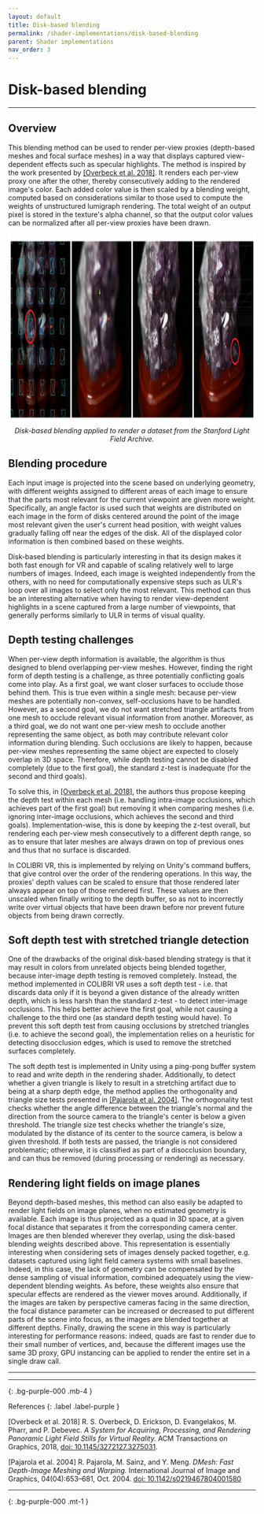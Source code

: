 ```yaml
---
layout: default
title: Disk-based blending
permalink: /shader-implementations/disk-based-blending
parent: Shader implementations
nav_order: 3
---
```


# Disk-based blending

* * *

## Overview

This blending method can be used to render per-view proxies (depth-based meshes and focal surface meshes) in a way that displays captured view-dependent effects such as specular highlights. The method is inspired by the work presented by <a href="#overbeck2018">[Overbeck et al. 2018]</a>. It renders each per-view proxy one after the other, thereby consecutively adding to the rendered image's color. Each added color value is then scaled by a blending weight, computed based on considerations similar to those used to compute the weights of unstructured lumigraph rendering. The total weight of an output pixel is stored in the texture's alpha channel, so that the output color values can be normalized after all per-view proxies have been drawn.

<p align="center">
      <img src="https://github.com/caor-mines-paristech/colibri-vr/raw/master/docs/illustrations/DiskBasedBlending.png" alt="" width="1491" height="388"><br><i>Disk-based blending applied to render a dataset from the Stanford Light Field Archive.</i>
</p>

## Blending procedure

Each input image is projected into the scene based on underlying geometry, with different weights assigned to different areas of each image to ensure that the parts most relevant for the current viewpoint are given more weight. Specifically, an angle factor is used such that weights are distributed on each image in the form of disks centered around the point of the image most relevant given the user's current head position, with weight values gradually falling off near the edges of the disk. All of the displayed color information is then combined based on these weights.

Disk-based blending is particularly interesting in that its design makes it both fast enough for VR and capable of scaling relatively well to large numbers of images. Indeed, each image is weighted independently from the others, with no need for computationally expensive steps such as ULR's loop over all images to select only the most relevant. This method can thus be an interesting alternative when having to render view-dependent highlights in a scene captured from a large number of viewpoints, that generally performs similarly to ULR in terms of visual quality.

## Depth testing challenges

When per-view depth information is available, the algorithm is thus designed to blend overlapping per-view meshes. However, finding the right form of depth testing is a challenge, as three potentially conflicting goals come into play. As a first goal, we want closer surfaces to occlude those behind them. This is true even within a single mesh: because per-view meshes are potentially non-convex, self-occlusions have to be handled. However, as a second goal, we do not want stretched triangle artifacts from one mesh to occlude relevant visual information from another. Moreover, as a third goal, we do not want one per-view mesh to occlude another representing the same object, as both may contribute relevant color information during blending. Such occlusions are likely to happen, because per-view meshes representing the same object are expected to closely overlap in 3D space. Therefore, while depth testing cannot be disabled completely (due to the first goal), the standard z-test is inadequate (for the second and third goals).

To solve this, in <a href="#overbeck2018">[Overbeck et al. 2018]</a>, the authors thus propose keeping the depth test within each mesh (i.e. handling intra-image occlusions, which achieves part of the first goal) but removing it when comparing meshes (i.e. ignoring inter-image occlusions, which achieves the second and third goals). Implementation-wise, this is done by keeping the z-test overall, but rendering each per-view mesh consecutively to a different depth range, so as to ensure that later meshes are always drawn on top of previous ones and thus that no surface is discarded.

In COLIBRI VR, this is implemented by relying on Unity's command buffers, that give control over the order of the rendering operations. In this way, the proxies' depth values can be scaled to ensure that those rendered later always appear on top of those rendered first. These values are then unscaled when finally writing to the depth buffer, so as not to incorrectly write over virtual objects that have been drawn before nor prevent future objects from being drawn correctly.

## Soft depth test with stretched triangle detection

One of the drawbacks of the original disk-based blending strategy is that it may result in colors from unrelated objects being blended together, because inter-image depth testing is removed completely. Instead, the method implemented in COLIBRI VR uses a soft depth test - i.e. that discards data only if it is beyond a given distance of the already written depth, which is less harsh than the standard z-test - to detect inter-image occlusions. This helps better achieve the first goal, while not causing a challenge to the third one (as standard depth testing would have). To prevent this soft depth test from causing occlusions by stretched triangles (i.e. to achieve the second goal), the implementation relies on a heuristic for detecting disocclusion edges, which is used to remove the stretched surfaces completely.

The soft depth test is implemented in Unity using a ping-pong buffer system to read and write depth in the rendering shader. Additionally, to detect whether a given triangle is likely to result in a stretching artifact due to being at a sharp depth edge, the method applies the orthogonality and triangle size tests presented in <a href="#pajarola2004">[Pajarola et al. 2004]</a>. The orthogonality test checks whether the angle difference between the triangle's normal and the direction from the source camera to the triangle's center is below a given threshold. The triangle size test checks whether the triangle's size, modulated by the distance of its center to the source camera, is below a given threshold. If both tests are passed, the triangle is not considered problematic; otherwise, it is classified as part of a disocclusion boundary, and can thus be removed (during processing or rendering) as necessary.

## Rendering light fields on image planes

Beyond depth-based meshes, this method can also easily be adapted to render light fields on image planes, when no estimated geometry is available. Each image is thus projected as a quad in 3D space, at a given focal distance that separates it from the corresponding camera center. Images are then blended wherever they overlap, using the disk-based blending weights described above. This representation is essentially interesting when considering sets of images densely packed together, e.g. datasets captured using light field camera systems with small baselines. Indeed, in this case, the lack of geometry can be compensated by the dense sampling of visual information, combined adequately using the view-dependent blending weights. As before, these weights also ensure that specular effects are rendered as the viewer moves around. Additionally, if the images are taken by perspective cameras facing in the same direction, the focal distance parameter can be increased or decreased to put different parts of the scene into focus, as the images are blended together at different depths. Finally, drawing the scene in this way is particularly interesting for performance reasons: indeed, quads are fast to render due to their small number of vertices, and, because the different images use the same 3D proxy, GPU instancing can be applied to render the entire set in a single draw call.


* * * 

* * *
{: .bg-purple-000 .mb-4 }

References
{: .label .label-purple }

<a name="overbeck2018">[Overbeck et al. 2018]</a> R. S. Overbeck, D. Erickson, D. Evangelakos, M. Pharr, and P. Debevec. *A System for Acquiring, Processing, and Rendering Panoramic Light Field Stills for Virtual Reality.* ACM Transactions on Graphics, 2018, [doi: 10.1145/3272127.3275031](https://doi.org/10.1145/3272127.3275031).

<a name="pajarola2004">[Pajarola et al. 2004]</a> R. Pajarola, M. Sainz, and Y. Meng. *DMesh: Fast Depth-Image Meshing and Warping.* International Journal of Image and Graphics, 04(04):653–681, Oct. 2004. [doi: 10.1142/s0219467804001580](https://doi.org/10.1142/s0219467804001580)

* * *
{: .bg-purple-000 .mt-1 }
